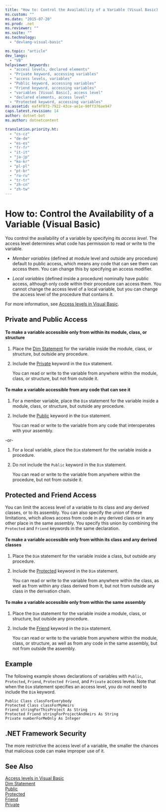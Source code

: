 ```yaml
---
title: "How to: Control the Availability of a Variable (Visual Basic) | Microsoft Docs"
ms.custom: ""
ms.date: "2015-07-20"
ms.prod: .net
ms.reviewer: ""
ms.suite: ""
ms.technology: 
  - "devlang-visual-basic"

ms.topic: "article"
dev_langs: 
  - "VB"
helpviewer_keywords: 
  - "access levels, declared elements"
  - "Private keyword, accessing variables"
  - "access levels, variables"
  - "Public keyword, accessing variables"
  - "Friend keyword, accessing variables"
  - "variables [Visual Basic], access level"
  - "declared elements, access level"
  - "Protected keyword, accessing variables"
ms.assetid: eaf4f073-7922-43ce-ae1e-90ff376ae947
caps.latest.revision: 14
author: dotnet-bot
ms.author: dotnetcontent

translation.priority.ht: 
  - "cs-cz"
  - "de-de"
  - "es-es"
  - "fr-fr"
  - "it-it"
  - "ja-jp"
  - "ko-kr"
  - "pl-pl"
  - "pt-br"
  - "ru-ru"
  - "tr-tr"
  - "zh-cn"
  - "zh-tw"
---
```

# How to: Control the Availability of a Variable (Visual Basic)
You control the availability of a variable by specifying its *access level*. The access level determines what code has permission to read or write to the variable.  
  
-   *Member variables* (defined at module level and outside any procedure) default to public access, which means any code that can see them can access them. You can change this by specifying an access modifier.  
  
-   *Local variables* (defined inside a procedure) nominally have public access, although only code within their procedure can access them. You cannot change the access level of a local variable, but you can change the access level of the procedure that contains it.  
  
 For more information, see [Access levels in Visual Basic](../../../../visual-basic/programming-guide/language-features/declared-elements/access-levels.md).  
  
## Private and Public Access  
  
#### To make a variable accessible only from within its module, class, or structure  
  
1.  Place the [Dim Statement](../../../../visual-basic/language-reference/statements/dim-statement.md) for the variable inside the module, class, or structure, but outside any procedure.  
  
2.  Include the [Private](../../../../visual-basic/language-reference/modifiers/private.md) keyword in the `Dim` statement.  
  
     You can read or write to the variable from anywhere within the module, class, or structure, but not from outside it.  
  
#### To make a variable accessible from any code that can see it  
  
1.  For a member variable, place the `Dim` statement for the variable inside a module, class, or structure, but outside any procedure.  
  
2.  Include the [Public](../../../../visual-basic/language-reference/modifiers/public.md) keyword in the `Dim` statement.  
  
     You can read or write to the variable from any code that interoperates with your assembly.  
  
 -or-  
  
1.  For a local variable, place the `Dim` statement for the variable inside a procedure.  
  
2.  Do not include the `Public` keyword in the `Dim` statement.  
  
     You can read or write to the variable from anywhere within the procedure, but not from outside it.  
  
## Protected and Friend Access  
 You can limit the access level of a variable to its class and any derived classes, or to its assembly. You can also specify the union of these limitations, which allows access from code in any derived class or in any other place in the same assembly. You specify this union by combining the `Protected` and `Friend` keywords in the same declaration.  
  
#### To make a variable accessible only from within its class and any derived classes  
  
1.  Place the `Dim` statement for the variable inside a class, but outside any procedure.  
  
2.  Include the [Protected](../../../../visual-basic/language-reference/modifiers/protected.md) keyword in the `Dim` statement.  
  
     You can read or write to the variable from anywhere within the class, as well as from within any class derived from it, but not from outside any class in the derivation chain.  
  
#### To make a variable accessible only from within the same assembly  
  
1.  Place the `Dim` statement for the variable inside a module, class, or structure, but outside any procedure.  
  
2.  Include the [Friend](../../../../visual-basic/language-reference/modifiers/friend.md) keyword in the `Dim` statement.  
  
     You can read or write to the variable from anywhere within the module, class, or structure, as well as from any code in the same assembly, but not from outside the assembly.  
  
## Example  
 The following example shows declarations of variables with `Public`, `Protected`, `Friend`, `Protected Friend`, and `Private` access levels. Note that when the `Dim` statement specifies an access level, you do not need to include the `Dim` keyword.  
  
```  
Public Class classForEverybody  
Protected Class classForMyHeirs  
Friend stringForThisProject As String  
Protected Friend stringForProjectAndHeirs As String  
Private numberForMeOnly As Integer  
```  
  
## .NET Framework Security  
 The more restrictive the access level of a variable, the smaller the chances that malicious code can make improper use of it.  
  
## See Also  
 [Access levels in Visual Basic](../../../../visual-basic/programming-guide/language-features/declared-elements/access-levels.md)   
 [Dim Statement](../../../../visual-basic/language-reference/statements/dim-statement.md)   
 [Public](../../../../visual-basic/language-reference/modifiers/public.md)   
 [Protected](../../../../visual-basic/language-reference/modifiers/protected.md)   
 [Friend](../../../../visual-basic/language-reference/modifiers/friend.md)   
 [Private](../../../../visual-basic/language-reference/modifiers/private.md)